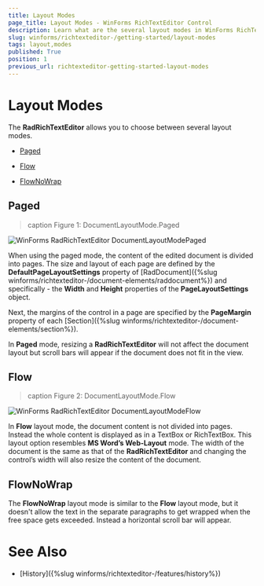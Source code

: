 ```yaml
---
title: Layout Modes
page_title: Layout Modes - WinForms RichTextEditor Control
description: Learn what are the several layout modes in WinForms RichTextEditor.   
slug: winforms/richtexteditor-/getting-started/layout-modes
tags: layout,modes
published: True
position: 1
previous_url: richtexteditor-getting-started-layout-modes
---
```


# Layout Modes

The __RadRichTextEditor__ allows you to choose between several layout modes.   

* [Paged](#paged)

* [Flow](#flow)

* [FlowNoWrap](#flownowrap)

## Paged

>caption Figure 1: DocumentLayoutMode.Paged

![WinForms RadRichTextEditor DocumentLayoutModePaged](images/richtexteditor-layout-modes001.png)

When using the paged mode, the content of the edited document is divided into pages. The size and layout of each page are defined by the __DefaultPageLayoutSettings__ property of [RadDocument]({%slug winforms/richtexteditor-/document-elements/raddocument%}) and specifically - the __Width__ and __Height__ properties of the __PageLayoutSettings__ object.
        
Next, the margins of the control in a page are specified by the __PageMargin__ property of each [Section]({%slug winforms/richtexteditor-/document-elements/section%}).
        
In __Paged__ mode, resizing a __RadRichTextEditor__ will not affect the document layout but scroll bars will appear if the document does not fit in the view.
        
## Flow

>caption Figure 2: DocumentLayoutMode.Flow

![WinForms RadRichTextEditor DocumentLayoutModeFlow](images/richtexteditor-layout-modes002.png)

In __Flow__ layout mode, the document content is not divided into pages. Instead the whole content is displayed as in a  TextBox or RichTextBox. This layout option resembles __MS Word’s Web-Layout__ mode. The width of the document is the same as that of the __RadRichTextEditor__ and changing the control’s width will also resize the content of the document.

## FlowNoWrap

The __FlowNoWrap__ layout mode is similar to the __Flow__ layout mode, but it doesn't allow the text in the separate paragraphs to get wrapped when the free space gets exceeded. Instead a horizontal scroll bar will appear.

# See Also

 * [History]({%slug winforms/richtexteditor-/features/history%})
